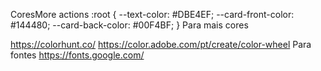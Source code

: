 CoresMore actions
:root {
    --text-color: #DBE4EF;
    --card-front-color: #144480;
    --card-back-color: #00F4BF;
}
Para mais cores

https://colorhunt.co/
https://color.adobe.com/pt/create/color-wheel
Para fontes
https://fonts.google.com/